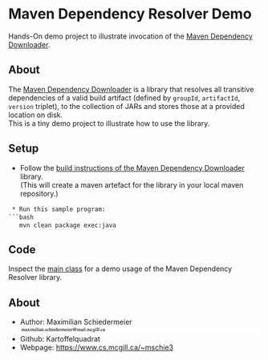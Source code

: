 # Maven Dependency Resolver Demo

Hands-On demo project to illustrate invocation of the [Maven Dependency Downloader](https://github.com/Explorew/maven-dependency-downloader).

## About

The [Maven Dependency Downloader](https://github.com/Explorew/maven-dependency-downloader) is a library that resolves all transitive dependencies of a valid build artifact (defined by ```groupId```, ```artifactId```, ```version``` triplet), to the collection of JARs and stores those at a provided location on disk.  
This is a tiny demo project to illustrate how to use the library.

## Setup

 * Follow the [build instructions of the Maven Dependency Downloader]() library.  
 (This will create a maven artefact for the library in your local maven repository.)

```
 * Run this sample program:  
```bash
   mvn clean package exec:java
```

## Code

Inspect the [main class](src/main/java/eu/kartoffelquadrat/mdddemo/Launcher.java) for a demo usage of the Maven Dependency Resolver library.

## About

 * Author: Maximilian Schiedermeier ![email](email.png)
 * Github: Kartoffelquadrat
 * Webpage: https://www.cs.mcgill.ca/~mschie3
